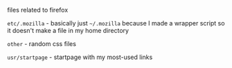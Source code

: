 files related to firefox

`etc/.mozilla` - basically just `~/.mozilla` because I made a wrapper script so it doesn't make a file in my home directory

`other` - random css files

`usr/startpage` - startpage with my most-used links
